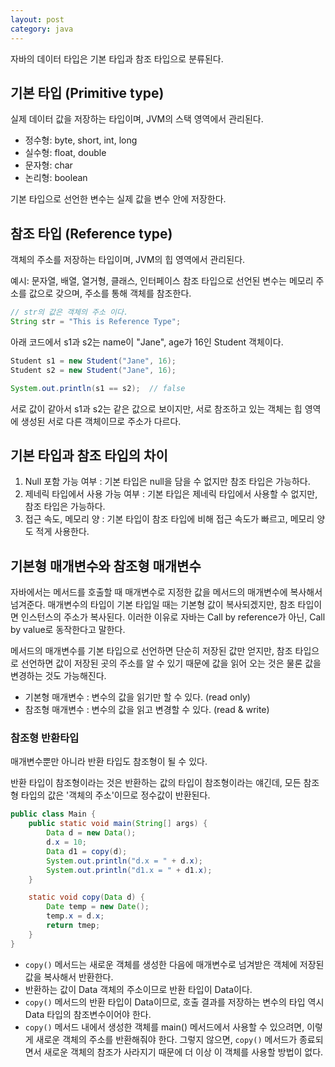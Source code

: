 ```yaml
---
layout: post
category: java
---
```


자바의 데이터 타입은 기본 타입과 참조 타입으로 분류된다.

## 기본 타입 (Primitive type)

실제 데이터 값을 저장하는 타입이며, JVM의 스택 영역에서 관리된다.

- 정수형: byte, short, int, long
- 실수형: float, double
- 문자형: char
- 논리형: boolean

기본 타입으로 선언한 변수는 실제 값을 변수 안에 저장한다.

## 참조 타입 (Reference type)

객체의 주소를 저장하는 타입이며, JVM의 힙 영역에서 관리된다.

예시: 문자열, 배열, 열거형, 클래스, 인터페이스
참조 타입으로 선언된 변수는 메모리 주소를 값으로 갖으며, 주소를 통해 객체를 참조한다.

```java
// str의 값은 객체의 주소 이다.
String str = "This is Reference Type";
```

아래 코드에서 s1과 s2는 name이 "Jane", age가 16인 Student 객체이다.

```java
Student s1 = new Student("Jane", 16);
Student s2 = new Student("Jane", 16);

System.out.println(s1 == s2);  // false
```

서로 값이 같아서 s1과 s2는 같은 값으로 보이지만, 서로 참조하고 있는 객체는 힙 영역에 생성된 서로 다른 객체이므로 주소가 다르다.

## 기본 타입과 참조 타입의 차이

1. Null 포함 가능 여부 : 기본 타입은 null을 담을 수 없지만 참조 타입은 가능하다.
2. 제네릭 타입에서 사용 가능 여부 : 기본 타입은 제네릭 타입에서 사용할 수 없지만, 참조 타입은 가능하다.
3. 접근 속도, 메모리 양 : 기본 타입이 참조 타입에 비해 접근 속도가 빠르고, 메모리 양도 적게 사용한다.

## 기본형 매개변수와 참조형 매개변수

자바에서는 메서드를 호출할 때 매개변수로 지정한 값을 메서드의 매개변수에 복사해서 넘겨준다. 매개변수의 타입이 기본 타입일 때는 기본형 값이 복사되겠지만, 참조 타입이면 인스턴스의 주소가 복사된다. 이러한 이유로 자바는 Call by reference가 아닌, Call by value로 동작한다고 말한다.

메서드의 매개변수를 기본 타입으로 선언하면 단순히 저장된 값만 얻지만, 참조 타입으로 선언하면 값이 저장된 곳의 주소를 알 수 있기 때문에 값을 읽어 오는 것은 물론 값을 변경하는 것도 가능해진다.

- 기본형 매개변수 : 변수의 값을 읽기만 할 수 있다. (read only)
- 참조형 매개변수 : 변수의 값을 읽고 변경할 수 있다. (read & write)

### 참조형 반환타입

매개변수뿐만 아니라 반환 타입도 참조형이 될 수 있다.

반환 타입이 참조형이라는 것은 반환하는 값의 타입이 참조형이라는 얘긴데, 모든 참조형 타입의 값은 '객체의 주소'이므로 정수값이 반환된다.

```java
public class Main {
	public static void main(String[] args) {
		Data d = new Data();
		d.x = 10;
		Data d1 = copy(d);
		System.out.println("d.x = " + d.x);
		System.out.println("d1.x = " + d1.x);
	}

	static void copy(Data d) {
		Date temp = new Date();
		temp.x = d.x;
		return tmep;
	}
}
```

- `copy()` 메서드는 새로운 객체를 생성한 다음에 매개변수로 넘겨받은 객체에 저장된 값을 복사해서 반환한다.
- 반환하는 값이 Data 객체의 주소이므로 반환 타입이 Data이다.
- `copy()` 메서드의 반환 타입이 Data이므로, 호출 결과를 저장하는 변수의 타입 역시 Data 타입의 참조변수이어야 한다.
- `copy()` 메서드 내에서 생성한 객체를 main() 메서드에서 사용할 수 있으려면, 이렇게 새로운 객체의 주소를 반환해줘야 한다. 그렇지 않으면, `copy()` 메서드가 종료되면서 새로운 객체의 참조가 사라지기 때문에 더 이상 이 객체를 사용할 방법이 없다.
